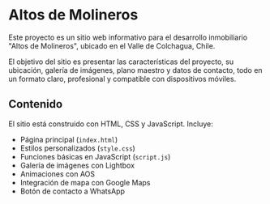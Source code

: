 # Altos de Molineros

Este proyecto es un sitio web informativo para el desarrollo inmobiliario "Altos de Molineros", ubicado en el Valle de Colchagua, Chile.

El objetivo del sitio es presentar las características del proyecto, su ubicación, galería de imágenes, plano maestro y datos de contacto, todo en un formato claro, profesional y compatible con dispositivos móviles.

## Contenido

El sitio está construido con HTML, CSS y JavaScript. Incluye:

- Página principal (`index.html`)
- Estilos personalizados (`style.css`)
- Funciones básicas en JavaScript (`script.js`)
- Galería de imágenes con Lightbox
- Animaciones con AOS
- Integración de mapa con Google Maps
- Botón de contacto a WhatsApp
